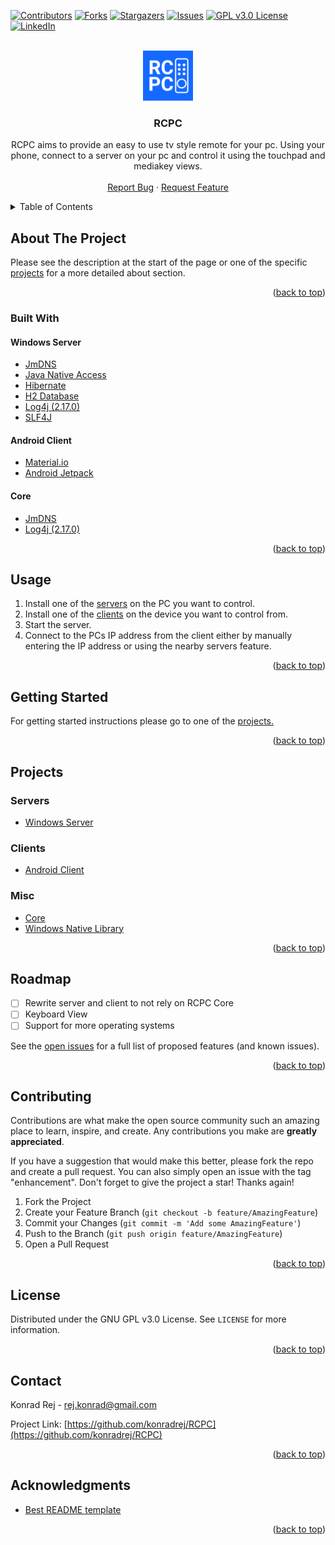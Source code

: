 <div id="top"></div>
<!--
*** Thanks for checking out the Best-README-Template. If you have a suggestion
*** that would make this better, please fork the repo and create a pull request
*** or simply open an issue with the tag "enhancement".
*** Don't forget to give the project a star!
*** Thanks again! Now go create something AMAZING! :D
-->



<!-- PROJECT SHIELDS -->
<!--
*** I'm using markdown "reference style" links for readability.
*** Reference links are enclosed in brackets [ ] instead of parentheses ( ).
*** See the bottom of this document for the declaration of the reference variables
*** for contributors-url, forks-url, etc. This is an optional, concise syntax you may use.
*** https://www.markdownguide.org/basic-syntax/#reference-style-links
-->
[![Contributors][contributors-shield]][contributors-url]
[![Forks][forks-shield]][forks-url]
[![Stargazers][stars-shield]][stars-url]
[![Issues][issues-shield]][issues-url]
[![GPL v3.0 License][license-shield]][license-url]
[![LinkedIn][linkedin-shield]][linkedin-url]



<!-- PROJECT LOGO -->
<br />
<div align="center">
  <a href="https://github.com/konradrej/RCPC">
    <img src="images/logo.png" alt="Logo" width="80" height="80">
  </a>

<h3 align="center">RCPC</h3>

  <p align="center">
    RCPC aims to provide an easy to use tv style remote for your pc. Using your phone, connect to a server on your pc and control it using the touchpad and mediakey views.
    <br />
    <br />
    <a href="https://github.com/konradrej/RCPC/issues">Report Bug</a>
    ·
    <a href="https://github.com/konradrej/RCPC/issues">Request Feature</a>
  </p>
</div>



<!-- TABLE OF CONTENTS -->
<details>
  <summary>Table of Contents</summary>
  <ol>
    <li>
      <a href="#about-the-project">About The Project</a>
      <ul>
        <li><a href="#built-with">Built With</a></li>
      </ul>
    </li>
    <li><a href="#usage">Usage</a></li>
    <li><a href="#getting-started">Getting Started</a></li>
    <li>
      <a href="#projects">Projects</a>
      <ul>
        <li><a href="#servers">Servers</a></li>
        <li><a href="#clients">Clients</a></li>
        <li><a href="#misc">Misc</a></li>
      </ul>
    </li>
    <li><a href="#roadmap">Roadmap</a></li>
    <li><a href="#contributing">Contributing</a></li>
    <li><a href="#license">License</a></li>
    <li><a href="#contact">Contact</a></li>
    <li><a href="#acknowledgments">Acknowledgments</a></li>
  </ol>
</details>


<!-- ABOUT THE PROJECT -->
## About The Project

Please see the description at the start of the page or one of the specific <a href="projects">projects</a> for a more detailed about section.

<p align="right">(<a href="#top">back to top</a>)</p>



### Built With

#### Windows Server
* [JmDNS](https://github.com/jmdns/jmdns)
* [Java Native Access](https://github.com/java-native-access/jna)
* [Hibernate](https://hibernate.org/)
* [H2 Database](https://www.h2database.com/html/main.html)
* [Log4j (2.17.0)](https://logging.apache.org/log4j/2.x/index.html)
* [SLF4J](https://www.slf4j.org/)

#### Android Client
* [Material.io](https://material.io/)
* [Android Jetpack](https://developer.android.com/jetpack)

#### Core
* [JmDNS](https://github.com/jmdns/jmdns)
* [Log4j (2.17.0)](https://logging.apache.org/log4j/2.x/index.html)

<p align="right">(<a href="#top">back to top</a>)</p>



<!-- USAGE EXAMPLES -->
## Usage

1. Install one of the <a href="#servers">servers</a> on the PC you want to control.
2. Install one of the <a href="#clients">clients</a> on the device you want to control from.
3. Start the server.
4. Connect to the PCs IP address from the client either by manually entering the IP address or using the nearby servers feature.

<p align="right">(<a href="#top">back to top</a>)</p>



<!-- GETTING STARTED -->
## Getting Started

For getting started instructions please go to one of the <a href="#projects">projects.</a>

<p align="right">(<a href="#top">back to top</a>)</p>



<!-- SUBPROJECTS --> 
## Projects

### Servers
* [Windows Server](https://github.com/konradrej/RCPC-Server-Windows)

### Clients
* [Android Client](https://github.com/konradrej/RCPC-Client-Android)

### Misc
* [Core](https://github.com/konradrej/RCPC-Core)
* [Windows Native Library](https://github.com/konradrej/RCPC-Native-Library)

<p align="right">(<a href="#top">back to top</a>)</p>



<!-- ROADMAP -->
## Roadmap

- [ ] Rewrite server and client to not rely on RCPC Core 
- [ ] Keyboard View
- [ ] Support for more operating systems

See the [open issues](https://github.com/konradrej/RCPC/issues) for a full list of proposed features (and known issues).

<p align="right">(<a href="#top">back to top</a>)</p>



<!-- CONTRIBUTING -->
## Contributing

Contributions are what make the open source community such an amazing place to learn, inspire, and create. Any contributions you make are **greatly appreciated**.

If you have a suggestion that would make this better, please fork the repo and create a pull request. You can also simply open an issue with the tag "enhancement".
Don't forget to give the project a star! Thanks again!

1. Fork the Project
2. Create your Feature Branch (`git checkout -b feature/AmazingFeature`)
3. Commit your Changes (`git commit -m 'Add some AmazingFeature'`)
4. Push to the Branch (`git push origin feature/AmazingFeature`)
5. Open a Pull Request

<p align="right">(<a href="#top">back to top</a>)</p>



<!-- LICENSE -->
## License

Distributed under the GNU GPL v3.0 License. See `LICENSE` for more information.

<p align="right">(<a href="#top">back to top</a>)</p>



<!-- CONTACT -->
## Contact

Konrad Rej - rej.konrad@gmail.com

Project Link: [https://github.com/konradrej/RCPC](https://github.com/konradrej/RCPC)

<p align="right">(<a href="#top">back to top</a>)</p>



<!-- ACKNOWLEDGMENTS -->
## Acknowledgments

* [Best README template](https://github.com/othneildrew/Best-README-Template)

<p align="right">(<a href="#top">back to top</a>)</p>



<!-- MARKDOWN LINKS & IMAGES -->
<!-- https://www.markdownguide.org/basic-syntax/#reference-style-links -->
[contributors-shield]: https://img.shields.io/github/contributors/konradrej/RCPC.svg?style=for-the-badge
[contributors-url]: https://github.com/konradrej/RCPC/graphs/contributors
[forks-shield]: https://img.shields.io/github/forks/konradrej/RCPC.svg?style=for-the-badge
[forks-url]: https://github.com/konradrej/RCPC/network/members
[stars-shield]: https://img.shields.io/github/stars/konradrej/RCPC.svg?style=for-the-badge
[stars-url]: https://github.com/konradrej/RCPC/stargazers
[issues-shield]: https://img.shields.io/github/issues/konradrej/RCPC.svg?style=for-the-badge
[issues-url]: https://github.com/konradrej/RCPC/issues
[license-shield]: https://img.shields.io/github/license/konradrej/RCPC.svg?style=for-the-badge
[license-url]: https://github.com/konradrej/RCPC/blob/master/LICENSE.txt
[linkedin-shield]: https://img.shields.io/badge/-LinkedIn-black.svg?style=for-the-badge&logo=linkedin&colorB=555
[linkedin-url]: https://linkedin.com/in/konrad-rej
